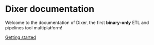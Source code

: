 # Dixer documentation

Welcome to the documentation of Dixer, the first **binary-only** ETL and pipelines tool multiplatform!

<a href="Getting-started/" title="Getting Started" class="md-button md-button--primary"> Getting started </a>